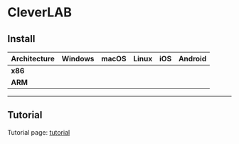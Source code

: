 # CleverLAB

## Install 
| Architecture | Windows | macOS | Linux | iOS | Android |
|--------------|---------|-------|-------|-----|---------|
| **x86**      |         |       |       |     |         |
| **ARM**      |         |       |       |     |         |

---
## Tutorial 
Tutorial page: [tutorial](tutorial.md)
